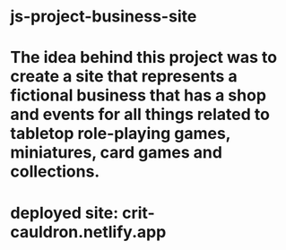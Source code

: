 # js-project-business-site

# The idea behind this project was to create a site that represents a fictional business that has a shop and events for all things related to tabletop role-playing games, miniatures, card games and collections.

# deployed site: crit-cauldron.netlify.app
